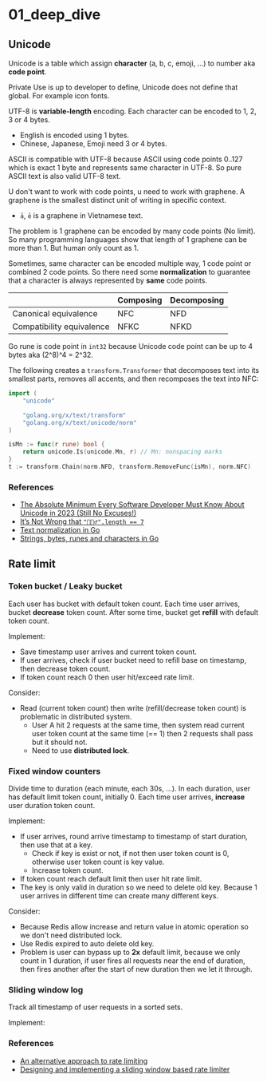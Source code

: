 # 01_deep_dive

## Unicode

Unicode is a table which assign **character** (a, b, c, emoji, ...) to number
aka **code point**.

Private Use is up to developer to define, Unicode does not define that global.
For example icon fonts.

UTF-8 is **variable-length** encoding. Each character can be encoded to 1, 2, 3
or 4 bytes.

- English is encoded using 1 bytes.
- Chinese, Japanese, Emoji need 3 or 4 bytes.

ASCII is compatible with UTF-8 because ASCII using code points 0..127 which is
exact 1 byte and represents same character in UTF-8. So pure ASCII text is also
valid UTF-8 text.

U don't want to work with code points, u need to work with graphene. A graphene
is the smallest distinct unit of writing in specific context.

- `ả`, `ẻ` is a graphene in Vietnamese text.

The problem is 1 graphene can be encoded by many code points (No limit). So many
programming languages show that length of 1 graphene can be more than 1. But
human only count as 1.

Sometimes, same character can be encoded multiple way, 1 code point or combined
2 code points. So there need some **normalization** to guarantee that a
character is always represented by **same** code points.

|                           | Composing | Decomposing |
| ------------------------- | --------- | ----------- |
| Canonical equivalence     | NFC       | NFD         |
| Compatibility equivalence | NFKC      | NFKD        |

Go rune is code point in `int32` because Unicode code point can be up to 4 bytes
aka (2^8)^4 = 2^32.

The following creates a `transform.Transformer` that decomposes text into its
smallest parts, removes all accents, and then recomposes the text into NFC:

```go
import (
    "unicode"

    "golang.org/x/text/transform"
    "golang.org/x/text/unicode/norm"
)

isMn := func(r rune) bool {
    return unicode.Is(unicode.Mn, r) // Mn: nonspacing marks
}
t := transform.Chain(norm.NFD, transform.RemoveFunc(isMn), norm.NFC)
```

### References

- [The Absolute Minimum Every Software Developer Must Know About Unicode in 2023 (Still No Excuses!)](https://tonsky.me/blog/unicode/)
- [It’s Not Wrong that `"🤦🏼‍♂️".length == 7`](https://hsivonen.fi/string-length/)
- [Text normalization in Go](https://go.dev/blog/normalization)
- [Strings, bytes, runes and characters in Go](https://go.dev/blog/strings)

## Rate limit

### Token bucket / Leaky bucket

Each user has bucket with default token count. Each time user arrives, bucket
**decrease** token count. After some time, bucket get **refill** with default
token count.

Implement:

- Save timestamp user arrives and current token count.
- If user arrives, check if user bucket need to refill base on timestamp, then
  decrease token count.
- If token count reach 0 then user hit/exceed rate limit.

Consider:

- Read (current token count) then write (refill/decrease token count) is
  problematic in distributed system.
  - User A hit 2 requests at the same time, then system read current user token
    count at the same time (== 1) then 2 requests shall pass but it should not.
  - Need to use **distributed lock**.

### Fixed window counters

Divide time to duration (each minute, each 30s, ...). In each duration, user has
default limit token count, initially 0. Each time user arrives, **increase**
user duration token count.

Implement:

- If user arrives, round arrive timestamp to timestamp of start duration, then
  use that at a key.
  - Check if key is exist or not, if not then user token count is 0, otherwise
    user token count is key value.
  - Increase token count.
- If token count reach default limit then user hit rate limit.
- The key is only valid in duration so we need to delete old key. Because 1 user
  arrives in different time can create many different keys.

Consider:

- Because Redis allow increase and return value in atomic operation so we don't
  need distributed lock.
- Use Redis expired to auto delete old key.
- Problem is user can bypass up to **2x** default limit, because we only count
  in 1 duration, if user fires all requests near the end of duration, then fires
  another after the start of new duration then we let it through.

### Sliding window log

Track all timestamp of user requests in a sorted sets.

Implement:

### References

- [An alternative approach to rate limiting](https://www.figma.com/blog/an-alternative-approach-to-rate-limiting/)
- [Designing and implementing a sliding window based rate limiter](https://arpitbhayani.me/blogs/sliding-window-ratelimiter)
